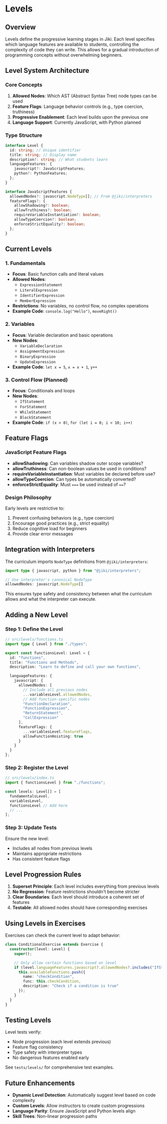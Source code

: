 # Levels

## Overview

Levels define the progressive learning stages in Jiki. Each level specifies which language features are available to students, controlling the complexity of code they can write. This allows for a gradual introduction of programming concepts without overwhelming beginners.

## Level System Architecture

### Core Concepts

1. **Allowed Nodes**: Which AST (Abstract Syntax Tree) node types can be used
2. **Feature Flags**: Language behavior controls (e.g., type coercion, truthiness)
3. **Progressive Enablement**: Each level builds upon the previous one
4. **Language Support**: Currently JavaScript, with Python planned

### Type Structure

```typescript
interface Level {
  id: string; // Unique identifier
  title: string; // Display name
  description?: string; // What students learn
  languageFeatures: {
    javascript?: JavaScriptFeatures;
    python?: PythonFeatures;
  };
}

interface JavaScriptFeatures {
  allowedNodes?: javascript.NodeType[]; // From @jiki/interpreters
  featureFlags?: {
    allowShadowing?: boolean;
    allowTruthiness?: boolean;
    requireVariableInstantiation?: boolean;
    allowTypeCoercion?: boolean;
    enforceStrictEquality?: boolean;
  };
}
```

## Current Levels

### 1. Fundamentals

- **Focus**: Basic function calls and literal values
- **Allowed Nodes**:
  - `ExpressionStatement`
  - `LiteralExpression`
  - `IdentifierExpression`
  - `MemberExpression`
- **Restrictions**: No variables, no control flow, no complex operations
- **Example Code**: `console.log("Hello")`, `moveRight()`

### 2. Variables

- **Focus**: Variable declaration and basic operations
- **New Nodes**:
  - `VariableDeclaration`
  - `AssignmentExpression`
  - `BinaryExpression`
  - `UpdateExpression`
- **Example Code**: `let x = 5`, `x = x + 1`, `y++`

### 3. Control Flow (Planned)

- **Focus**: Conditionals and loops
- **New Nodes**:
  - `IfStatement`
  - `ForStatement`
  - `WhileStatement`
  - `BlockStatement`
- **Example Code**: `if (x > 0)`, `for (let i = 0; i < 10; i++)`

## Feature Flags

### JavaScript Feature Flags

- **allowShadowing**: Can variables shadow outer scope variables?
- **allowTruthiness**: Can non-boolean values be used in conditions?
- **requireVariableInstantiation**: Must variables be declared before use?
- **allowTypeCoercion**: Can types be automatically converted?
- **enforceStrictEquality**: Must `===` be used instead of `==`?

### Design Philosophy

Early levels are restrictive to:

1. Prevent confusing behaviors (e.g., type coercion)
2. Encourage good practices (e.g., strict equality)
3. Reduce cognitive load for beginners
4. Provide clear error messages

## Integration with Interpreters

The curriculum imports `NodeType` definitions from `@jiki/interpreters`:

```typescript
import type { javascript, python } from "@jiki/interpreters";

// Use interpreter's canonical NodeType
allowedNodes: javascript.NodeType[]
```

This ensures type safety and consistency between what the curriculum allows and what the interpreter can execute.

## Adding a New Level

### Step 1: Define the Level

```typescript
// src/levels/functions.ts
import type { Level } from "./types";

export const functionsLevel: Level = {
  id: "functions",
  title: "Functions and Methods",
  description: "Learn to define and call your own functions",

  languageFeatures: {
    javascript: {
      allowedNodes: [
        // Include all previous nodes
        ...variablesLevel.allowedNodes,
        // Add function-specific nodes
        "FunctionDeclaration",
        "FunctionExpression",
        "ReturnStatement",
        "CallExpression"
      ],
      featureFlags: {
        ...variablesLevel.featureFlags,
        allowFunctionHoisting: true
      }
    }
  }
};
```

### Step 2: Register the Level

```typescript
// src/levels/index.ts
import { functionsLevel } from "./functions";

const levels: Level[] = [
  fundamentalsLevel,
  variablesLevel,
  functionsLevel // Add here
  // ...
];
```

### Step 3: Update Tests

Ensure the new level:

- Includes all nodes from previous levels
- Maintains appropriate restrictions
- Has consistent feature flags

## Level Progression Rules

1. **Superset Principle**: Each level includes everything from previous levels
2. **No Regression**: Feature restrictions shouldn't become stricter
3. **Clear Boundaries**: Each level should introduce a coherent set of features
4. **Testable**: All allowed nodes should have corresponding exercises

## Using Levels in Exercises

Exercises can check the current level to adapt behavior:

```typescript
class ConditionalExercise extends Exercise {
  constructor(level: Level) {
    super();

    // Only allow certain functions based on level
    if (level.languageFeatures.javascript?.allowedNodes?.includes("IfStatement")) {
      this.availableFunctions.push({
        name: "checkCondition",
        func: this.checkCondition,
        description: "Check if a condition is true"
      });
    }
  }
}
```

## Testing Levels

Level tests verify:

- Node progression (each level extends previous)
- Feature flag consistency
- Type safety with interpreter types
- No dangerous features enabled early

See `tests/levels/` for comprehensive test examples.

## Future Enhancements

- **Dynamic Level Detection**: Automatically suggest level based on code complexity
- **Custom Levels**: Allow instructors to create custom progressions
- **Language Parity**: Ensure JavaScript and Python levels align
- **Skill Trees**: Non-linear progression paths
